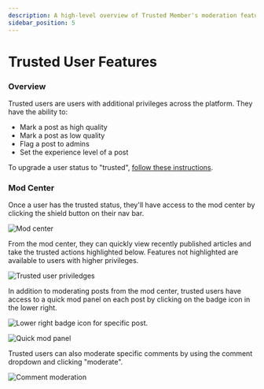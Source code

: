 ```yaml
---
description: A high-level overview of Trusted Member's moderation features.
sidebar_position: 5
---
```


# Trusted User Features

### Overview

Trusted users are users with additional privileges across the platform. They have the ability to:

- Mark a post as high quality
- Mark a post as low quality
- Flag a post to admins
- Set the experience level of a post

To upgrade a user status to "trusted", [follow these instructions](../admin/users/manage-user.md#user-status).

### Mod Center

Once a user has the trusted status, they'll have access to the mod center by clicking the shield button on their nav bar.

![Mod center](/img/image-2020-10-22-at-1.48.13-pm.png)

From the mod center, they can quickly view recently published articles and take the trusted actions highlighted below. Features not highlighted are available to users with higher privileges.

![Trusted user priviledges](/img/image-2020-10-22-at-1.54.00-pm.png)

In addition to moderating posts from the mod center, trusted users have access to a quick mod panel on each post by clicking on the badge icon in the lower right.

![Lower right badge icon for specific post.](/img/image-2020-10-22-at-1.59.00-pm.png)

![Quick mod panel](/img/image-2020-10-22-at-2.01.45-pm.png)

Trusted users can also moderate specific comments by using the comment dropdown and clicking "moderate".

![Comment moderation](/img/image-2020-10-22-at-2.02.48-pm.png)
